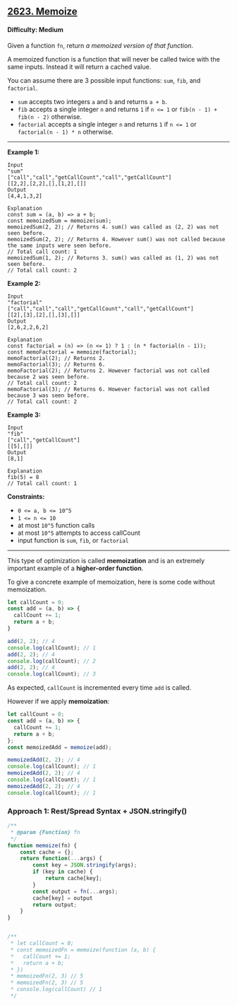 ## [2623. Memoize](https://leetcode.com/problems/memoize)

#### Difficulty: Medium

Given a function ```fn```, return _a memoized version of that function_.

A memoized function is a function that will never be called twice with the same inputs. Instead it will return a cached value.

You can assume there are 3 possible input functions: ```sum```, ```fib```, and ```factorial```.

- ```sum``` accepts two integers ```a``` and ```b``` and returns ```a + b```.
- ```fib``` accepts a single integer ```n``` and returns ```1``` if ```n <= 1``` or ```fib(n - 1) + fib(n - 2)``` otherwise.
- ```factorial``` accepts a single integer ```n``` and returns ```1``` if ```n <= 1``` or ```factorial(n - 1) * n``` otherwise.

---

__Example 1:__
```
Input
"sum"
["call","call","getCallCount","call","getCallCount"]
[[2,2],[2,2],[],[1,2],[]]
Output
[4,4,1,3,2]

Explanation
const sum = (a, b) => a + b;
const memoizedSum = memoize(sum);
memoizedSum(2, 2); // Returns 4. sum() was called as (2, 2) was not seen before.
memoizedSum(2, 2); // Returns 4. However sum() was not called because the same inputs were seen before.
// Total call count: 1
memoizedSum(1, 2); // Returns 3. sum() was called as (1, 2) was not seen before.
// Total call count: 2
```

__Example 2:__
```
Input
"factorial"
["call","call","call","getCallCount","call","getCallCount"]
[[2],[3],[2],[],[3],[]]
Output
[2,6,2,2,6,2]

Explanation
const factorial = (n) => (n <= 1) ? 1 : (n * factorial(n - 1));
const memoFactorial = memoize(factorial);
memoFactorial(2); // Returns 2.
memoFactorial(3); // Returns 6.
memoFactorial(2); // Returns 2. However factorial was not called because 2 was seen before.
// Total call count: 2
memoFactorial(3); // Returns 6. However factorial was not called because 3 was seen before.
// Total call count: 2
```

__Example 3:__
```
Input
"fib"
["call","getCallCount"]
[[5],[]]
Output
[8,1]

Explanation
fib(5) = 8
// Total call count: 1
```
 

__Constraints:__

- ```0 <= a, b <= 10^5```
- ```1 <= n <= 10```
- at most ```10^5``` function calls
- at most ```10^5``` attempts to access callCount
- input function is ```sum```, ```fib```, or ```factorial```

---

This type of optimization is called __memoization__ and is an extremely important example of a __higher-order function__.

To give a concrete example of memoization, here is some code without memoization.

```JavaScript
let callCount = 0;
const add = (a, b) => {
  callCount += 1;
  return a + b;
}

add(2, 2); // 4
console.log(callCount); // 1
add(2, 2); // 4
console.log(callCount); // 2
add(2, 2); // 4
console.log(callCount); // 3
```

As expected, ```callCount``` is incremented every time ```add``` is called.

However if we apply __memoization__:

```JavaScript
let callCount = 0;
const add = (a, b) => {
  callCount += 1;
  return a + b;
};
const memoizedAdd = memoize(add);

memoizedAdd(2, 2); // 4
console.log(callCount); // 1
memoizedAdd(2, 2); // 4
console.log(callCount); // 1
memoizedAdd(2, 2); // 4
console.log(callCount); // 1
```

### Approach 1: Rest/Spread Syntax + JSON.stringify()

```JavaScript
/**
 * @param {Function} fn
 */
function memoize(fn) {
    const cache = {};
    return function(...args) {
        const key = JSON.stringify(args);
        if (key in cache) {
            return cache[key];
        }
        const output = fn(...args);
        cache[key] = output
        return output;
    }
}


/** 
 * let callCount = 0;
 * const memoizedFn = memoize(function (a, b) {
 *	 callCount += 1;
 *   return a + b;
 * })
 * memoizedFn(2, 3) // 5
 * memoizedFn(2, 3) // 5
 * console.log(callCount) // 1 
 */
```
